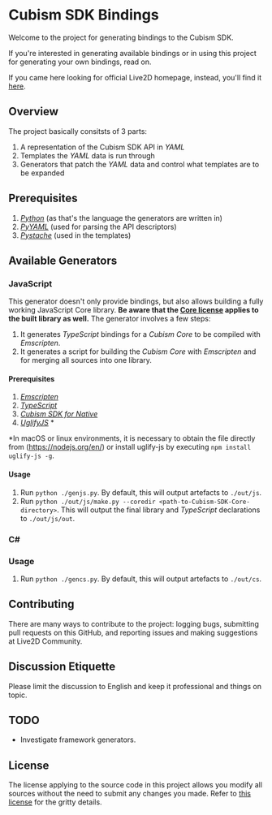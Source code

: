# Cubism SDK Bindings

Welcome to the project for generating bindings to the Cubism SDK.

If you're interested in generating available bindings or in using this project for generating your own bindings, read on.

If you came here looking for official Live2D homepage, instead, you'll find it [here](http://www.live2d.com/products/cubism3).


## Overview

The project basically consitsts of 3 parts:
1. A representation of the Cubism SDK API in *YAML*
1. Templates the *YAML* data is run through
1. Generators that patch the *YAML* data and control what templates are to be expanded


## Prerequisites

1. [*Python*](https://www.python.org) (as that's the language the generators are written in)
1. [*PyYAML*](http://pyyaml.org/) (used for parsing the API descriptors)
1. [*Pystache*](https://github.com/defunkt/pystache) (used in the templates) 


## Available Generators

### JavaScript

This generator doesn't only provide bindings, but also allows building a fully working JavaScript Core library.
**Be aware that the [Core license](http://live2d.com/eula/live2d-proprietary-software-license-agreement_en.html) applies to the built library as well.**
The generator involves a few steps:
1. It generates *TypeScript* bindings for a *Cubism Core* to be compiled with *Emscripten*.
1. It generates a script for building the *Cubism Core* with *Emscripten* and for merging all sources into one library.


#### Prerequisites

1. [*Emscripten*](http://kripken.github.io/emscripten-site/)
1. [*TypeScript*](https://www.typescriptlang.org/)
1. [*Cubism SDK for Native*](https://live2d.github.io/#native)
1. [*UglifyJS*](https://www.npmjs.com/package/uglify-js) *

*In macOS or linux environments, it is necessary to obtain the file directly from (https://nodejs.org/en/) or install uglify-js by executing `npm install uglify-js -g`.


#### Usage

1. Run `python ./genjs.py`. By default, this will output artefacts to `./out/js`.
1. Run `python ./out/js/make.py --coredir <path-to-Cubism-SDK-Core-directory>`. This will output the final library and *TypeScript* declarations to `./out/js/out`.


### C#

### Usage

1. Run `python ./gencs.py`. By default, this will output artefacts to `./out/cs`.


## Contributing

There are many ways to contribute to the project: logging bugs, submitting pull requests on this GitHub, and reporting issues and making suggestions at Live2D Community.


## Discussion Etiquette

Please limit the discussion to English and keep it professional and things on topic.


## TODO

- Investigate framework generators.

## License

The license applying to the source code in this project allows you modify all sources without the need to submit any changes you made.
Refer to [this license](http://live2d.com/eula/live2d-open-software-license-agreement_en.html) for the gritty details.